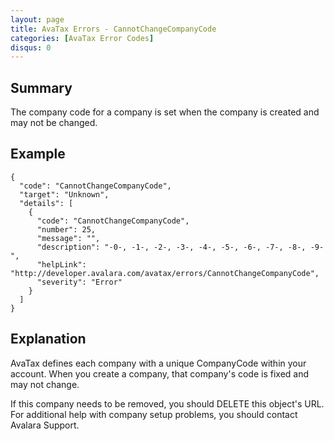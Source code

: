 ```yaml
---
layout: page
title: AvaTax Errors - CannotChangeCompanyCode
categories: [AvaTax Error Codes]
disqus: 0
---
```


## Summary

The company code for a company is set when the company is created and may not be changed.

## Example

    {
      "code": "CannotChangeCompanyCode",
      "target": "Unknown",
      "details": [
        {
          "code": "CannotChangeCompanyCode",
          "number": 25,
          "message": "",
          "description": "-0-, -1-, -2-, -3-, -4-, -5-, -6-, -7-, -8-, -9-",
          "helpLink": "http://developer.avalara.com/avatax/errors/CannotChangeCompanyCode",
          "severity": "Error"
        }
      ]
    }

## Explanation

AvaTax defines each company with a unique CompanyCode within your account.  When you create a company, that company's code is fixed and may not change.  

If this company needs to be removed, you should DELETE this object's URL.  For additional help with company setup problems, you should contact Avalara Support.
